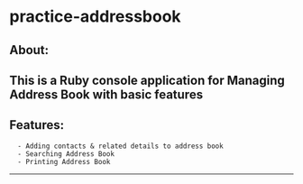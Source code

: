 # practice-addressbook
About: 
------------------------------------------------------------------------------------------
This is a Ruby console application for Managing Address Book with basic features
------------------------------------------------------------------------------------------
Features:
------------------------------------------------------------------------------------------
      - Adding contacts & related details to address book
      - Searching Address Book
      - Printing Address Book
------------------------------------------------------------------------------------------
